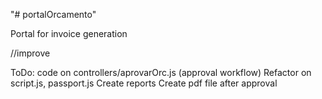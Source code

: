 "# portalOrcamento" 

Portal for invoice generation

//improve


ToDo:
code on controllers/aprovarOrc.js (approval workflow)
Refactor on script.js, passport.js
Create reports
Create pdf file after approval